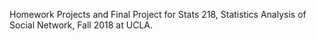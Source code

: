 Homework Projects and Final Project for Stats 218, Statistics Analysis of Social Network, Fall 2018 at UCLA. 

